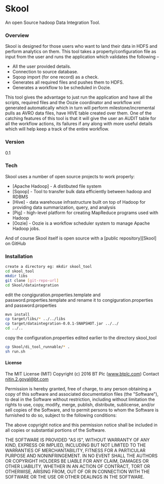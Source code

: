 # Skool
An open Source hadoop Data Integration Tool.

### Overview
Skool is designed for those users who want to land their data in HDFS and perform analytics on them. This tool takes a property/configuration file as input from the user and runs the application which validates the following –
-	All the user provided details.
-	Connection to source database.
-	Sqoop import (for one record) as a check.
-	Generates all required files and pushes them to HDFS.
-	Generates a workflow to be scheduled in Oozie.

This tool gives the advantage to just run the application and have all the scripts, required files and the Oozie coordinator and workflow xml generated automatically which in turn will perform milestone/incremental pulls as AVRO data files, have HIVE table created over them.
One of the catching features of this tool is that it will give the user an AUDIT table for all the workflow actions, its failures if any along with more useful details which will help keep a track of the entire workflow.

### Version
0.1

### Tech

Skool uses a number of open source projects to work properly:

* [Apache Hadoop] - A distibuted file system
* [Sqoop] - Tool to transfer bulk data efficiently between hadoop and RDBMS
* [Hive] - data warehouse infrastructure built on top of Hadoop for providing data summarization, query, and analysis
* [Pig] - high-level platform for creating MapReduce programs used with Hadoop
* [Oozie] - Oozie is a workflow scheduler system to manage Apache Hadoop jobs.

And of course Skool itself is open source with a [public repository][Skool]
 on GitHub
 
### Installation
 ```sh
 create a directory eg: mkdir skool_tool
 cd skool_tool
 mkdir libs
 git clone [git-repo-url]
 cd Skool/dataintegration
```
edit the congiguration.properties.template and password.properties.template and rename it to congiguration.properties and password.properties
```sh
mvn install
cp target/libs/* ../../libs
cp target/dataintegration-0.0.1-SNAPSHOT.jar ../../
cd ../..
```
copy the configuration.properties edited earlier to the directory skool_tool
```sh
cp Skool/di_tool_runnable/* .
sh run.sh 
```
#### License
The MIT License (MIT)
Copyright (c) 2016 BT Plc (www.btplc.com) Contact nitin.2.goyal@bt.com

Permission is hereby granted, free of charge, to any person obtaining a copy of this software and associated documentation files (the "Software"), to deal in the Software without restriction, including without limitation the rights to use, copy, modify, merge, publish, distribute, sublicense, and/or sell copies of the Software, and to permit persons to whom the Software is furnished to do so, subject to the following conditions:

The above copyright notice and this permission notice shall be included in all copies or substantial portions of the Software.

THE SOFTWARE IS PROVIDED "AS IS", WITHOUT WARRANTY OF ANY KIND, EXPRESS OR IMPLIED, INCLUDING BUT NOT LIMITED TO THE WARRANTIES OF MERCHANTABILITY, FITNESS FOR A PARTICULAR PURPOSE AND NONINFRINGEMENT. IN NO EVENT SHALL THE AUTHORS OR COPYRIGHT HOLDERS BE LIABLE FOR ANY CLAIM, DAMAGES OR OTHER LIABILITY, WHETHER IN AN ACTION OF CONTRACT, TORT OR OTHERWISE, ARISING FROM, OUT OF OR IN CONNECTION WITH THE SOFTWARE OR THE USE OR OTHER DEALINGS IN THE SOFTWARE.




 
